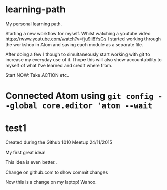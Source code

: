 # learning-path
My personal learning path.

Starting a new workflow for myself. Whilst watching a youtube video https://www.youtube.com/watch?v=fju9ii8YsGs I started working through the workshop in Atom and saving each module as a separate file.

After doing a few I though to simultaneously start working with git to increase my everyday use of it. I hope this will also show accountability to myself of what I've learned and credit where from.

Start NOW: Take ACTION etc..

Connected Atom using `git config --global core.editor 'atom --wait`
=======
# test1
Created during the Github 1010 Meetup 24/11/2015

My first great idea!

This idea is even better..

Change on github.com to show commit changes

Now this is a change on my laptop! Wahoo.
